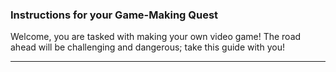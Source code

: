 ### Instructions for your Game-Making Quest

Welcome, you are tasked with making your own video game!
The road ahead will be challenging and dangerous; take this guide with you!

---